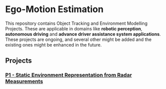 # Ego-Motion Estimation
This repository contains Object Tracking and Environment Modelling Projects. These are applicable in domains like **robotic perception**, **autonomous driving** and **advance driver assistance system applications**. These projects are ongoing, and several other might be added and the existing ones might be enhanced in the future.

## Projects

### [P1 - Static Environment Representation from Radar Measurements](https://github.com/UditBhaskar19/ENVIRONMENT_REPRESENTATION_USING_RADAR/tree/main/P1_static_environment_representation)